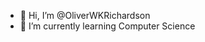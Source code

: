 - 👋 Hi, I’m @OliverWKRichardson
- 🌱 I’m currently learning Computer Science

<!---
OliverWKRichardson/OliverWKRichardson is a ✨ special ✨ repository because its `README.md` (this file) appears on your GitHub profile.
You can click the Preview link to take a look at your changes.
--->

